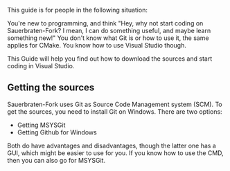 This guide is for people in the following situation:

You're new to programming, and think "Hey, why not start coding on Sauerbraten-Fork? I mean, I can do something useful, and maybe learn something new!"
You don't know what Git is or how to use it, the same applies for CMake. You know how to use Visual Studio though.

This Guide will help you find out how to download the sources and start coding in Visual Studio.

## Getting the sources

Sauerbraten-Fork uses Git as Source Code Management system (SCM). To get the sources, you need to install Git on Windows. There are two options:

* Getting MSYSGit
* Getting Github for Windows

Both do have advantages and disadvantages, though the latter one has a GUI, which might be easier to use for you. If you know how to use the CMD, then you can also go for MSYSGit.